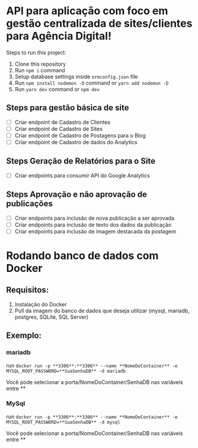 # API para aplicação com foco em gestão centralizada de sites/clientes para Agência Digital!

Steps to run this project:

1. Clone this repository
2. Run `npm i` command
2. Setup database settings inside `ormconfig.json` file
3. Run `npm install nodemon -D` command or `yarn add nodemon -D`
4. Run `yarn dev` command or `npm dev`

## Steps para gestão básica de site
- [ ] Criar endpoint de Cadastro de Clientes 
- [ ] Criar endpoint de Cadastro de Sites
- [ ] Criar endpoint de Cadastro de Postagens para o Blog
- [ ] Criar endpoint de Cadastro de dados do Analytics

## Steps Geração de Relatórios para o Site
- [ ] Criar endpoints para consumir API do Google Analytics

## Steps Aprovação e não aprovação de publicações
- [ ] Criar endpoints para inclusão de nova publicação a ser aprovada
- [ ] Criar endpoints para inclusão de texto dos dados da publicação
- [ ] Criar endpoints para inclusão de imagem destacada da postagem

# Rodando banco de dados com Docker

## Requisitos: 
1. Instalação do Docker
2. Pull da imagem do banco de dados que deseja utilizar (mysql, mariadb, postgres, SQLite, SQL Server)

## Exemplo:
    
### mariadb 
run `docker run -p **3306**:**3306** --name **NomeDoContainer** -e MYSQL_ROOT_PASSWORD=**SuaSenhaDB** -d mariadb`  

Você pode selecionar a porta/NomeDoContainer/SenhaDB nas variáveis entre **

### MySql 
run `docker run -p **3306**:**3306** --name **NomeDoContainer** -e MYSQL_ROOT_PASSWORD=**SuaSenhaDB** -d mysql`  

Você pode selecionar a porta/NomeDoContainer/SenhaDB nas variáveis entre **